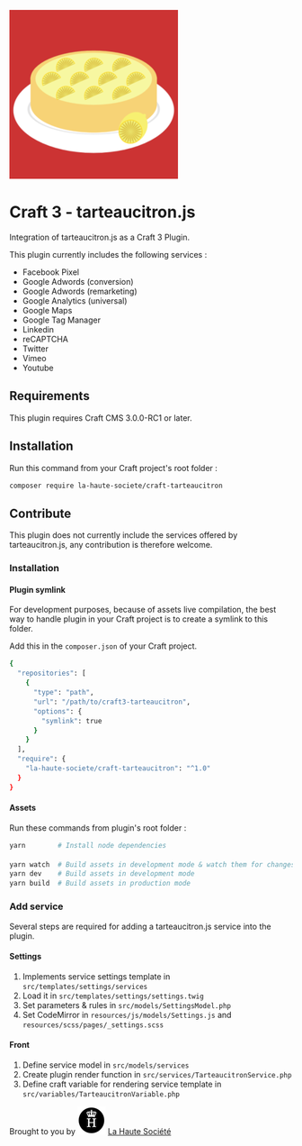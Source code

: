 ![Logo Latarteaucitron.js](.readme/logo-tarteaucitron.png)

# Craft 3 - tarteaucitron.js

Integration of tarteaucitron.js as a Craft 3 Plugin.

This plugin currently includes the following services :
 - Facebook Pixel
 - Google Adwords (conversion)
 - Google Adwords (remarketing)
 - Google Analytics (universal)
 - Google Maps
 - Google Tag Manager
 - Linkedin
 - reCAPTCHA
 - Twitter
 - Vimeo
 - Youtube


## Requirements

This plugin requires Craft CMS 3.0.0-RC1 or later.


## Installation

Run this command from your Craft project's root folder :

```bash
composer require la-haute-societe/craft-tarteaucitron
```


## Contribute

This plugin does not currently include the services offered by tarteaucitron.js, any contribution is therefore welcome.


### Installation

#### Plugin symlink

For development purposes, because of assets live compilation, the best way to handle plugin in your Craft project is to create a symlink to this folder.

Add this in the `composer.json` of your Craft project.

```bash
{
  "repositories": [
    {
      "type": "path",
      "url": "/path/to/craft3-tarteaucitron",
      "options": {
        "symlink": true
      }
    }
  ],
  "require": {
    "la-haute-societe/craft-tarteaucitron": "^1.0"
  }
}
```


#### Assets

Run these commands from plugin's root folder :

```bash
yarn        # Install node dependencies

yarn watch  # Build assets in development mode & watch them for changes
yarn dev    # Build assets in development mode
yarn build  # Build assets in production mode
```

### Add service

Several steps are required for adding a tarteaucitron.js service into the plugin.

#### Settings

1. Implements service settings template in `src/templates/settings/services`
2. Load it in `src/templates/settings/settings.twig`
3. Set parameters & rules in `src/models/SettingsModel.php`
4. Set CodeMirror in `resources/js/models/Settings.js` and `resources/scss/pages/_settings.scss`

#### Front

1. Define service model in `src/models/services`
2. Create plugin render function in `src/services/TarteaucitronService.php`
3. Define craft variable for rendering service template in `src/variables/TarteaucitronVariable.php`


Brought to you by ![Logo La Haute Société](.readme/logo-lahautesociete.png) [La Haute Société](https://www.lahautesociete.com)